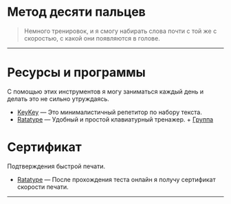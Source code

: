# Метод десяти пальцев

> Немного тренировок, и я смогу набирать слова почти с той же с скоростью, с какой они появляются в голове.

---

# Ресурсы и программы

С помощью этих инструментов я могу заниматься каждый день и делать это не сильно утруждаясь.

- [KeyKey](https://keykey.ninja) — Это минималистичный репетитор по набору текста.
- [Ratatype](https://www.ratatype.ua) — Удобный и простой клавиатурный тренажер. + [Группа](https://www.ratatype.ua/ru/groups/4595175)

# Сертификат

Подтверждения быстрой печати.

- [Ratatype](https://www.ratatype.ua/ru/typing-test) — После прохождения теста онлайн я получу сертификат скорости печати.

---
